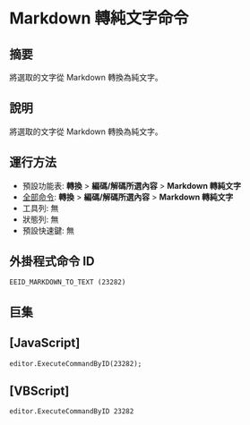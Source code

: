 # Markdown 轉純文字命令

## 摘要

將選取的文字從 Markdown 轉換為純文字。

## 說明

將選取的文字從 Markdown 轉換為純文字。

## 運行方法

- 預設功能表: **轉換** \> **編碼/解碼所選內容** \> **Markdown 轉純文字**
- [全部命令](../tools/all_commands): **轉換** \> **編碼/解碼所選內容** \> **Markdown 轉純文字**
- 工具列: 無
- 狀態列: 無
- 預設快速鍵: 無

## 外掛程式命令 ID

```
EEID_MARKDOWN_TO_TEXT (23282)
```

## 巨集

## \[JavaScript\]

```
editor.ExecuteCommandByID(23282);
```

## \[VBScript\]

```
editor.ExecuteCommandByID 23282
```

